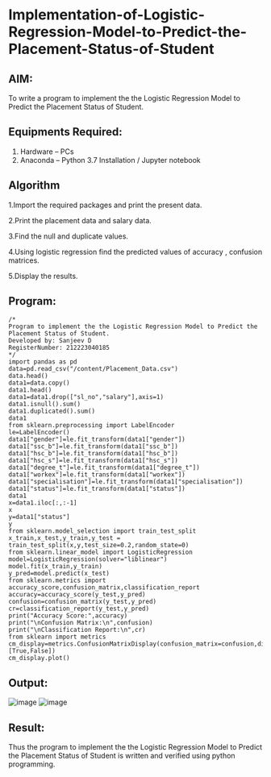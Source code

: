 # Implementation-of-Logistic-Regression-Model-to-Predict-the-Placement-Status-of-Student

## AIM:
To write a program to implement the the Logistic Regression Model to Predict the Placement Status of Student.

## Equipments Required:
1. Hardware – PCs
2. Anaconda – Python 3.7 Installation / Jupyter notebook

## Algorithm
 1.Import the required packages and print the present data.
 
 2.Print the placement data and salary data.
 
 3.Find the null and duplicate values.
 
 4.Using logistic regression find the predicted values of accuracy , confusion matrices.
 
 5.Display the results.

## Program:
```
/*
Program to implement the the Logistic Regression Model to Predict the Placement Status of Student.
Developed by: Sanjeev D
RegisterNumber: 212223040185
*/
import pandas as pd
data=pd.read_csv("/content/Placement_Data.csv")
data.head()
data1=data.copy()
data1.head()
data1=data1.drop(["sl_no","salary"],axis=1)
data1.isnull().sum()
data1.duplicated().sum()
data1
from sklearn.preprocessing import LabelEncoder
le=LabelEncoder()
data1["gender"]=le.fit_transform(data1["gender"])
data1["ssc_b"]=le.fit_transform(data1["ssc_b"])
data1["hsc_b"]=le.fit_transform(data1["hsc_b"])
data1["hsc_s"]=le.fit_transform(data1["hsc_s"])
data1["degree_t"]=le.fit_transform(data1["degree_t"])
data1["workex"]=le.fit_transform(data1["workex"])
data1["specialisation"]=le.fit_transform(data1["specialisation"])
data1["status"]=le.fit_transform(data1["status"])
data1
x=data1.iloc[:,:-1]
x
y=data1["status"]
y
from sklearn.model_selection import train_test_split
x_train,x_test,y_train,y_test = train_test_split(x,y,test_size=0.2,random_state=0)
from sklearn.linear_model import LogisticRegression
model=LogisticRegression(solver="liblinear")
model.fit(x_train,y_train)
y_pred=model.predict(x_test)
from sklearn.metrics import accuracy_score,confusion_matrix,classification_report
accuracy=accuracy_score(y_test,y_pred)
confusion=confusion_matrix(y_test,y_pred)
cr=classification_report(y_test,y_pred)
print("Accuracy Score:",accuracy)
print("\nConfusion Matrix:\n",confusion)
print("\nClassification Report:\n",cr)
from sklearn import metrics
cm_display=metrics.ConfusionMatrixDisplay(confusion_matrix=confusion,display_labels=[True,False])
cm_display.plot()

```

## Output:
![image](https://github.com/Sanjuwu21/Implementation-of-Logistic-Regression-Model-to-Predict-the-Placement-Status-of-Student/assets/146498969/2c89f236-2ba1-4744-af4c-dff5e459ba0b)
![image](https://github.com/Sanjuwu21/Implementation-of-Logistic-Regression-Model-to-Predict-the-Placement-Status-of-Student/assets/146498969/de684e17-7054-4a56-9acd-52872c6acce6)




## Result:
Thus the program to implement the the Logistic Regression Model to Predict the Placement Status of Student is written and verified using python programming.
